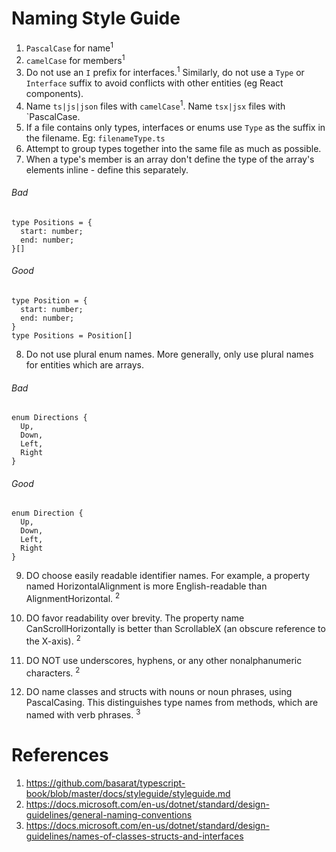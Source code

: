 # Naming Style Guide

1. `PascalCase` for name<sup>1</sup>
2. `camelCase` for members<sup>1</sup>
3. Do not use an `I` prefix for interfaces.<sup>1</sup> Similarly, do not use a `Type` or `Interface` suffix to avoid conflicts with other entities (eg React components).
4. Name `ts|js|json` files with `camelCase`<sup>1</sup>. Name `tsx|jsx` files with `PascalCase.
5. If a file contains only types, interfaces or enums use `Type` as the suffix in the filename. Eg: `filenameType.ts`
6. Attempt to group types together into the same file as much as possible.
7. When a type's member is an array don't define the type of the array's elements inline - define this separately.

###### Bad

```
type Positions = {
  start: number;
  end: number;
}[]
```

###### Good

```
type Position = {
  start: number;
  end: number;
}
type Positions = Position[]
```

8. Do not use plural enum names. More generally, only use plural names for entities which are arrays.

###### Bad

```
enum Directions {
  Up,
  Down,
  Left,
  Right
}
```

###### Good

```
enum Direction {
  Up,
  Down,
  Left,
  Right
}
```

9. DO choose easily readable identifier names. For example, a property named HorizontalAlignment is more English-readable than AlignmentHorizontal. <sup>2</sup>

10. DO favor readability over brevity. The property name CanScrollHorizontally is better than ScrollableX (an obscure reference to the X-axis). <sup>2</sup>

11. DO NOT use underscores, hyphens, or any other nonalphanumeric characters. <sup>2</sup>

12. DO name classes and structs with nouns or noun phrases, using PascalCasing. This distinguishes type names from methods, which are named with verb phrases. <sup>3</sup>

# References

1. https://github.com/basarat/typescript-book/blob/master/docs/styleguide/styleguide.md
2. https://docs.microsoft.com/en-us/dotnet/standard/design-guidelines/general-naming-conventions
3. https://docs.microsoft.com/en-us/dotnet/standard/design-guidelines/names-of-classes-structs-and-interfaces
